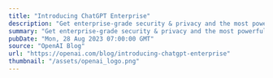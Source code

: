 ```yaml
---
title: "Introducing ChatGPT Enterprise"
description: "Get enterprise-grade security & privacy and the most powerful version of ChatGPT yet."
summary: "Get enterprise-grade security & privacy and the most powerful version of ChatGPT yet."
pubDate: "Mon, 28 Aug 2023 07:00:00 GMT"
source: "OpenAI Blog"
url: "https://openai.com/blog/introducing-chatgpt-enterprise"
thumbnail: "/assets/openai_logo.png"
---
```


